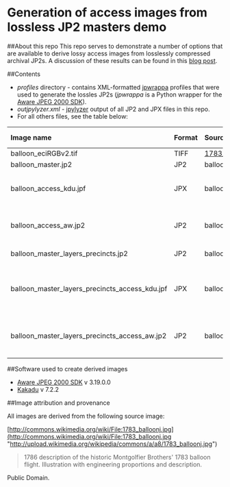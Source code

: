 # Generation of access images from lossless JP2 masters demo

##About this repo
This repo serves to demonstrate a number of options that are available to derive lossy access images from losslessly compressed archival JP2s. A discussion of these results can be found in this [blog post]().

##Contents

* *profiles* directory - contains XML-formatted [jpwrappa](https://github.com/openplanets/jpwrappa) profiles that were used to generate the lossles JP2s (*jpwrappa* is a Python wrapper for the [Aware JPEG 2000 SDK](http://www.aware.com/imaging/jpeg2000sdk.html)).
* *outjpylyzer.xml* - [jpylyzer](https://github.com/openplanets/jpylyzer) output of all JP2 and JPX files in this repo.
* For all others files, see the table below:

|Image name|Format|Source image|Creator tool|Command line|
|:---|:---|:---|:---|:---|
|balloon_eciRGBv2.tif|TIFF|[1783_balloonj.jpg](http://upload.wikimedia.org/wikipedia/commons/a/a8/1783_balloonj.jpg)|-|-|
|balloon_master.jp2|JP2|balloon_eciRGBv2.tif|Aware|Via [jpwrappa](https://github.com/openplanets/jpwrappa), profile [optionsMasterLossless.xml]()|
|balloon_access_kdu.jpf|JPX|balloon_master.jp2|Kakadu|`kdu_transcode -i balloon_master.jp2`<br>`-o balloon_access_kdu.jpf` <br> `jpx_layers sRGB,0,1,2`<br> `Sprofile=PROFILE2` <br> `-rate 1.2`|
|balloon_access_aw.jp2|JP2|balloon_master.jp2|Aware|`j2kdriver -i balloon_master.jp2` <br> `-R 20` <br> `-w I97`<br> `-t JP2` <br> `-o balloon_access_aw.jp2`|
|balloon_master_layers_precincts.jp2|JP2|balloon_eciRGBv2.tif|Aware|Via [jpwrappa](https://github.com/openplanets/jpwrappa), profile [optionsMasterLosslessLayersPrecincts.xml]()|
|balloon_master_layers_precincts_access_kdu.jpf|JPX|balloon_master_layers_precincts.jp2|Kakadu|`kdu_transcode -i balloon_master_layers_precincts.jp2`<br>`-o balloon_master_layers_precincts_access_kdu.jpf` <br> `jpx_layers sRGB,0,1,2`<br> `Sprofile=PROFILE2` <br> `-rate 1.2`|
|balloon_master_layers_precincts_access_aw.jp2|JP2|balloon_master_layers_precincts.jp2|Aware|`j2kdriver -i balloon_master_layers_precincts.jp2` <br> `-ql 3` <br> `-t JP2` <br> `-o balloon_master_layers_precincts_access_aw.jp2`|

##Software used to create derived images
- [Aware JPEG 2000 SDK](http://www.aware.com/imaging/jpeg2000sdk.html) v 3.19.0.0
- [Kakadu](http://www.kakadusoftware.com/) v 7.2.2


##Image attribution and provenance

All images are derived from the following source image: 

[http://commons.wikimedia.org/wiki/File:1783_balloonj.jpg](http://commons.wikimedia.org/wiki/File:1783_balloonj.jpg "http://upload.wikimedia.org/wikipedia/commons/a/a8/1783_balloonj.jpg")

> 1786 description of the historic Montgolfier Brothers' 1783 balloon flight. Illustration with engineering proportions and description.

Public Domain.
